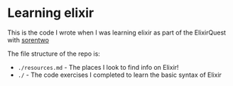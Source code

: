 # Learning elixir

This is the code I wrote when I was learning elixir as part of the ElixirQuest with [sorentwo](https://sorentwo.com)

The file structure of the repo is:

- `./resources.md` - The places I look to find info on Elixir!
- `./` - The code exercises I completed to learn the basic syntax of Elixir